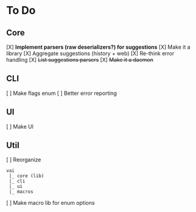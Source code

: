# To Do

## Core
  [X] **Implement parsers (raw deserializers?) for suggestions**
  [X] Make it a library
  [X] Aggregate suggestions (history + web)
  [X] Re-think error handling
  [X] ~~List suggestions parsers~~
  [X] ~~Make it a daemon~~

## CLI
  [ ] Make flags enum
  [ ] Better error reporting
  
## UI
  [ ] Make UI
  
## Util
  [ ] Reorganize
```
vai
 |_ core (lib)
 |_ cli
 |_ ui
 |_ macros
```
  [ ] Make macro lib for enum options
